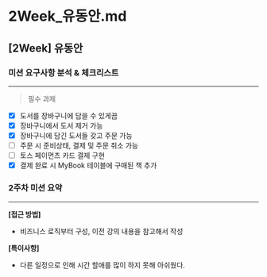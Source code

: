 # 2Week_유동안.md

## [2Week] 유동안

### 미션 요구사항 분석 & 체크리스트

---
>필수 과제
- [x] 도서를 장바구니에 담을 수 있게끔
- [x] 장바구니에서 도서 제거 가능
- [x] 장바구니에 담긴 도서들 갖고 주문 가능
- [ ] 주문 시 준비상태, 결제 및 주문 취소 가능
- [ ] 토스 페이먼츠 카드 결제 구현
- [x] 결제 완료 시 MyBook 테이블에 구매된 책 추가

### 2주차 미션 요약

---

**[접근 방법]**
- 비즈니스 로직부터 구성, 이전 강의 내용을 참고해서 작성


**[특이사항]**

- 다른 일정으로 인해 시간 할애를 많이 하지 못해 아쉬웠다.

